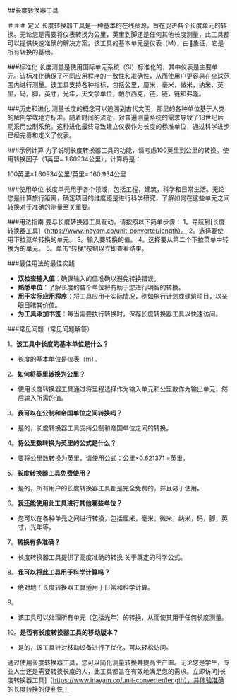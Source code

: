 ##长度转换器工具

＃＃＃ 定义
长度转换器工具是一种基本的在线资源，旨在促进各个长度单元的转换。无论您是需要将仪表转换为公里，英里到脚还是任何其他长度测量，此工具都可以提供快速准确的解决方案。该工具的基本单元是仪表（M），由📏象征，它是所有转换的基础。

###标准化
长度测量是使用国际单元系统（SI）标准化的，其中仪表是主要单元。该标准化确保了不同应用程序的一致性和准确性，从而使用户更容易在全球范围内进行测量。该工具支持各种指标，包括公里，厘米，毫米，微米，纳米，英里，码，脚，英寸，光年，天文学单位，帕尔西克，链，链，链和弗隆。

###历史和进化
测量长度的概念可以追溯到古代文明，那里的各种单位基于人类的解剖学或地方标准。随着时间的流逝，对普遍测量系统的需求导致了18世纪后期采用公制系统。这种进化最终导致建立仪表作为长度的标准单位，通过科学进步已经完善和定义了仪表。

###示例计算
为了说明长度转换器工具的功能，请考虑100英里到公里的转换。使用转换因子（1英里= 1.60934公里），计算将是：

100英里×1.60934公里/英里= 160.934公里

###使用单位
长度单元用于各个领域，包括工程，建筑，科学和日常生活。无论您是计算旅行距离，确定项目的维度还是进行科学研究，了解如何在这些单元之间转换对于准确的测量至关重要。

###用法指南
要与长度转换器工具互动，请按照以下简单步骤：
1。导航到[长度转换器工具]（https://www.inayam.co/unit-converter/length）。
2。选择要使用下拉菜单转换的单元。
3。输入要转换的值。
4。选择要从第二个下拉菜单中转换为的单元。
5。单击“转换”按钮以立即查看结果。

###最佳用法的最佳实践
-  **双检查输入值**：确保输入的值准确以避免转换错误。
-  **熟悉单位**：了解长度的各个单位将有助于您进行明智的转换。
-  **用于实际应用程序**：将工具应用于实际情况，例如旅行计划或建筑项目，以亲眼目睹其价值。
-  **为工具添加书签**：每当需要执行转换时，保存长度转换器工具以快速访问。

###常见问题（常见问题解答）

1。**该工具中长度的基本单位是什么？**
- 长度的基本单位是仪表（m）。

2。**如何将英里转换为公里？**
- 使用长度转换器工具通过将里程选择作为输入单元和公里数作为输出单元，然后输入所需的值。

3。**我可以在公制和帝国单位之间转换吗？**
- 是的，长度转换器工具支持公制和帝国单位之间的转换。

4。**将公里数转换为英里的公式是什么？**
- 要将公里数转换为英里，请使用公式：公里×0.621371 =英里。

5。**长度转换器工具免费使用？**
- 是的，所有用户的长度转换器工具都是完全免费的，并且易于使用。

6。**我还能使用此工具进行其他哪些单位？**
- 您可以在各种单元之间进行转换，包括厘米，毫米，微米，纳米，码，脚，英寸，光年等。

7。**转换有多准确？**
- 长度转换器工具提供了高度准确的转换 关于既定的科学公式。

8。**我可以将此工具用于科学计算吗？**
- 绝对地！长度转换器工具适用于日常和科学计算。

9。
- 该工具可以处理所有单元（包括光年）的转换，从而使其用于任何长度测量。

10。**是否有长度转换器工具的移动版本？**
- 是的，该工具针对移动设备进行了优化，可以轻松访问。

通过使用长度转换器工具，您可以简化测量转换并提高生产率。无论您是学生，专业人士还是需要转换长度的人，此工具都旨在有效地满足您的需求。立即访问[长度转换器工具]（https://www.inayam.co/unit-converter/length），并体验准确的长度转换的便利性！
